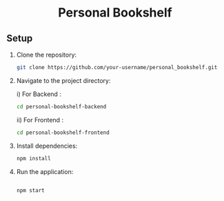 <h1 align='center'>Personal Bookshelf</h1>

## Setup

1. Clone the repository:
   ```bash
   git clone https://github.com/your-username/personal_bookshelf.git
   ```
2. Navigate to the project directory:

   i) For Backend :
   ```bash
   cd personal-bookshelf-backend
   ```
   ii) For Frontend :
   ```bash
   cd personal-bookshelf-frontend
   ```
4. Install dependencies:
   ```bash
   npm install
   ```

5. Run the application:
   ```bash
   
   npm start

